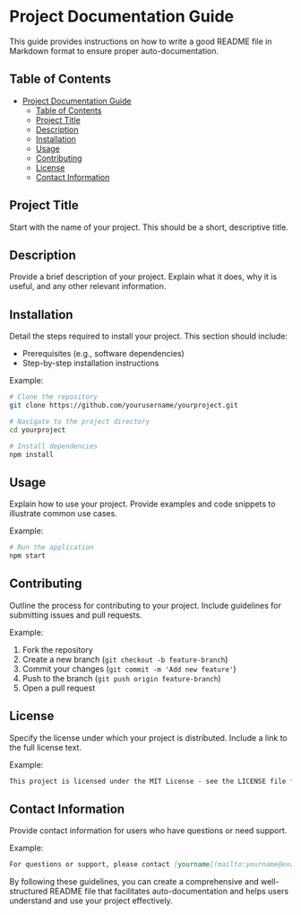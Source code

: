 # Project Documentation Guide

This guide provides instructions on how to write a good README file in Markdown format to ensure proper auto-documentation.

## Table of Contents
- [Project Documentation Guide](#project-documentation-guide)
  - [Table of Contents](#table-of-contents)
  - [Project Title](#project-title)
  - [Description](#description)
  - [Installation](#installation)
  - [Usage](#usage)
  - [Contributing](#contributing)
  - [License](#license)
  - [Contact Information](#contact-information)

## Project Title
Start with the name of your project. This should be a short, descriptive title.

## Description
Provide a brief description of your project. Explain what it does, why it is useful, and any other relevant information.

## Installation
Detail the steps required to install your project. This section should include:
- Prerequisites (e.g., software dependencies)
- Step-by-step installation instructions

Example:
```sh
# Clone the repository
git clone https://github.com/yourusername/yourproject.git

# Navigate to the project directory
cd yourproject

# Install dependencies
npm install
```

## Usage
Explain how to use your project. Provide examples and code snippets to illustrate common use cases.

Example:
```sh
# Run the application
npm start
```

## Contributing
Outline the process for contributing to your project. Include guidelines for submitting issues and pull requests.

Example:
1. Fork the repository
2. Create a new branch (`git checkout -b feature-branch`)
3. Commit your changes (`git commit -m 'Add new feature'`)
4. Push to the branch (`git push origin feature-branch`)
5. Open a pull request

## License
Specify the license under which your project is distributed. Include a link to the full license text.

Example:
```markdown
This project is licensed under the MIT License - see the LICENSE file for details.
```

## Contact Information
Provide contact information for users who have questions or need support.

Example:
```markdown
For questions or support, please contact [yourname](mailto:yourname@example.com).
```

By following these guidelines, you can create a comprehensive and well-structured README file that facilitates auto-documentation and helps users understand and use your project effectively.